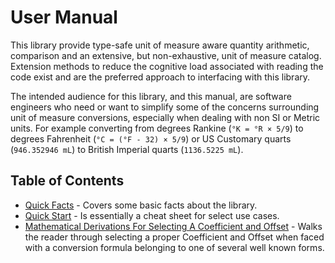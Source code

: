 ﻿# User Manual

This library provide type-safe unit of measure aware quantity arithmetic, comparison and an
extensive, but non-exhaustive, unit of measure catalog. Extension methods to reduce the cognitive
load associated with reading the code exist and are the preferred approach to interfacing with this
library.

The intended audience for this library, and this manual, are software engineers who need or want to
simplify some of the concerns surrounding unit of measure conversions, especially when dealing with
non SI or Metric units. For example converting from degrees Rankine (`°K = °R × 5/9`) to degrees Fahrenheit (`°C = (°F - 32) × 5/9`) or US Customary quarts (`946.352946 mL`) to British Imperial quarts (`1136.5225 mL`).

## Table of Contents
- [Quick Facts](quick-facts.md) - Covers some basic facts about the library.
- [Quick Start](quick-start.md) - Is essentially a cheat sheet for select use cases.
- [Mathematical Derivations For Selecting A Coefficient and Offset](mathematical-derivations.md) - Walks the reader through selecting a proper Coefficient and Offset when faced with a conversion formula belonging to one of several well known forms.